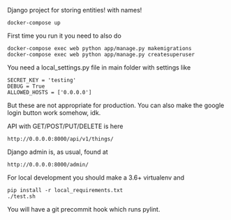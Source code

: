 Django project for storing entities! with names!

    docker-compose up

First time you run it you need to also do

    docker-compose exec web python app/manage.py makemigrations
    docker-compose exec web python app/manage.py createsuperuser

You need a local_settings.py file in main folder with settings like

    SECRET_KEY = 'testing'
    DEBUG = True
    ALLOWED_HOSTS = ['0.0.0.0']

But these are not appropriate for production. You can also make the google login button work somehow, idk.

API with GET/POST/PUT/DELETE is here

    http://0.0.0.0:8000/api/v1/things/

Django admin is, as usual, found at

    http://0.0.0.0:8000/admin/

For local development you should make a 3.6+ virtualenv and

    pip install -r local_requirements.txt
    ./test.sh

You will have a git precommit hook which runs pylint.
